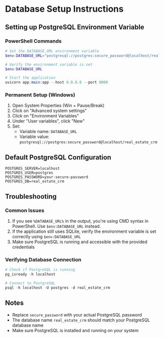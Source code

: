 # Database Setup Instructions

## Setting up PostgreSQL Environment Variable

### PowerShell Commands
```powershell
# Set the DATABASE_URL environment variable
$env:DATABASE_URL="postgresql://postgres:secure_password@localhost/real_estate_crm"

# Verify the environment variable is set
$env:DATABASE_URL

# Start the application
uvicorn app.main:app --host 0.0.0.0 --port 8000
```

### Permanent Setup (Windows)
1. Open System Properties (Win + Pause/Break)
2. Click on "Advanced system settings"
3. Click on "Environment Variables"
4. Under "User variables", click "New"
5. Set:
   - Variable name: `DATABASE_URL`
   - Variable value: `postgresql://postgres:secure_password@localhost/real_estate_crm`

## Default PostgreSQL Configuration
```
POSTGRES_SERVER=localhost
POSTGRES_USER=postgres
POSTGRES_PASSWORD=your-secure-password
POSTGRES_DB=real_estate_crm
```

## Troubleshooting

### Common Issues
1. If you see `%DATABASE_URL%` in the output, you're using CMD syntax in PowerShell. Use `$env:DATABASE_URL` instead.
2. If the application still uses SQLite, verify the environment variable is set correctly using `$env:DATABASE_URL`
3. Make sure PostgreSQL is running and accessible with the provided credentials

### Verifying Database Connection
```powershell
# Check if PostgreSQL is running
pg_isready -h localhost

# Connect to PostgreSQL
psql -h localhost -U postgres -d real_estate_crm
```

## Notes
- Replace `secure_password` with your actual PostgreSQL password
- The database name `real_estate_crm` should match your PostgreSQL database name
- Make sure PostgreSQL is installed and running on your system 